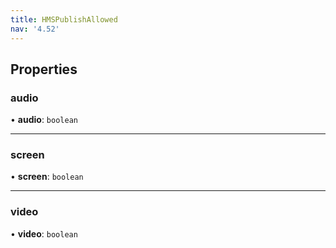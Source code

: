 ```yaml
---
title: HMSPublishAllowed
nav: '4.52'
---
```


## Properties

### audio

• **audio**: `boolean`

---

### screen

• **screen**: `boolean`

---

### video

• **video**: `boolean`
